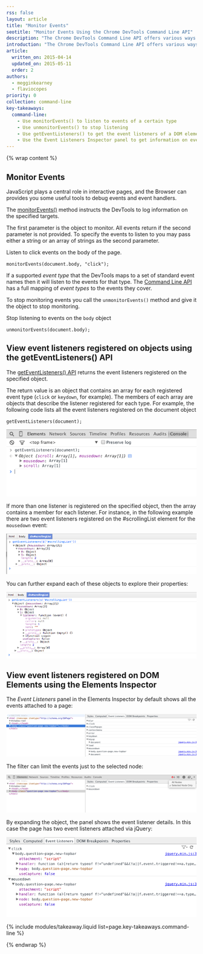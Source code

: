 ```yaml
---
rss: false
layout: article
title: "Monitor Events"
seotitle: "Monitor Events Using the Chrome DevTools Command Line API"
description: "The Chrome DevTools Command Line API offers various ways to observe and inspect Event Listeners"
introduction: "The Chrome DevTools Command Line API offers various ways to observe and inspect Event Listeners"
article:
  written_on: 2015-04-14
  updated_on: 2015-05-11
  order: 2
authors:
  - megginkearney
  - flaviocopes
priority: 0
collection: command-line
key-takeaways:
  command-line:
    - Use monitorEvents() to listen to events of a certain type
    - Use unmonitorEvents() to stop listening
    - Use getEventListeners() to get the event listeners of a DOM element
    - Use the Event Listeners Inspector panel to get information on event listeners
---
```

{% wrap content %}


## Monitor Events

JavaScript plays a central role in interactive pages, and the Browser can provides you some useful tools to debug events and event handlers.

The [monitorEvents()](https://developer.chrome.com/devtools/docs/commandline-api#monitoreventsobject-events) method instructs the DevTools to log information on the specified targets.

The first parameter is the object to monitor.
All events return if the second parameter is not provided.
To specify the events to listen to you may pass either a string or an array of strings as the second parameter.


Listen to click events on the body of the page.

    monitorEvents(document.body, "click");

If a supported *event type* that the DevTools maps to a set of standard event names then it will listen to the events for that type.
The [Command Line API](https://developer.chrome.com/devtools/docs/commandline-api#monitoreventsobject-events) has a full mapping of *event types* to the events they cover.

To stop monitoring events you call the `unmonitorEvents()` method and give it the object to stop monitoring.

Stop listening to events on the `body` object

    unmonitorEvents(document.body);

## View event listeners registered on objects using the getEventListeners() API

The [getEventListeners() API](https://developer.chrome.com/devtools/docs/commandline-api#geteventlistenersobject) returns the event listeners registered on the specified object.

The return value is an object that contains an array for each registered event type (`click` or `keydown`, for example). The members of each array are objects that describe the listener registered for each type. For example, the following code lists all the event listeners registered on the document object

    getEventListeners(document);

![Alt text](images/events-call-geteventlisteners.png)

If more than one listener is registered on the specified object, then the array contains a member for each listener. For instance, in the following example there are two event listeners registered on the #scrollingList element for the `mousedown` event:

![Alt text](images/events-geteventlisteners_multiple.png)


You can further expand each of these objects to explore their properties:

![Alt text](images/events-geteventlisteners_expanded.png)


## View event listeners registered on DOM Elements using the Elements Inspector

The *Event Listeners* panel in the Elements Inspector by default shows all the events attached to a page:

![Alt text](images/events-eventlisteners_panel.png)

The filter can limit the events just to the selected node:

![Alt text](images/events-eventlisteners_panel_filtered.png)

By expanding the object, the panel shows the event listener details. In this case the page has two event listeners attached via jQuery:

![Alt text](images/events-eventlisteners_panel_details.png)


{% include modules/takeaway.liquid list=page.key-takeaways.command-line %}

{% endwrap %}